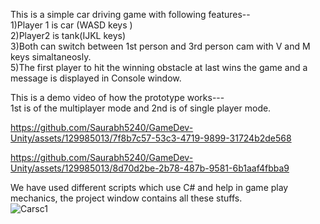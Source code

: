 This is a simple car driving game with following features--      
1)Player 1 is car (WASD keys )   
2)Player2 is tank(IJKL keys)   
3)Both can switch between 1st person and 3rd person cam with V and M keys simaltaneosly.   
5)The first player to hit the winning obstacle at last wins the game and a message is displayed in Console window.   

This is a demo video of how the prototype works---     
1st is of the multiplayer mode and 2nd is of single player mode.   



https://github.com/Saurabh5240/GameDev-Unity/assets/129985013/7f8b7c57-53c3-4719-9899-31724b2de568





https://github.com/Saurabh5240/GameDev-Unity/assets/129985013/8d70d2be-2b78-487b-9581-6b1aaf4fbba9   

We have used different scripts which use C# and help in game play mechanics, the project window contains all these stuffs.   
![Carsc1](https://github.com/Saurabh5240/GameDev-Unity/assets/129985013/76ca672f-7ab5-47fc-866e-27ffe7ef6884)


